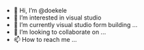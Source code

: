 - 👋 Hi, I’m @doekele
- 👀 I’m interested in visual studio
- 🌱 I’m currently visual studio form building ...
- 💞️ I’m looking to collaborate on ...
- 📫 How to reach me ...

<!---
doekele/doekele is a ✨ special ✨ repository because its `README.md` (this file) appears on your GitHub profile.
You can click the Preview link to take a look at your changes.
--->
